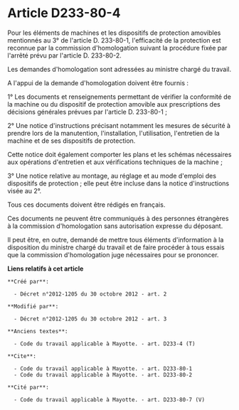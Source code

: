 # Article D233-80-4

Pour les éléments de machines et les dispositifs de protection amovibles mentionnés au 3° de l'article D. 233-80-1,
l'efficacité de la protection est reconnue par la commission d'homologation suivant la procédure fixée par l'arrêté prévu par
l'article D. 233-80-2. 

Les demandes d'homologation sont adressées au ministre chargé du travail. 

A l'appui de la demande d'homologation doivent être fournis : 

1° Les documents et renseignements permettant de vérifier la conformité de la machine ou du dispositif de protection amovible
aux prescriptions des décisions générales prévues par l'article D. 233-80-1 ; 

2° Une notice d'instructions précisant notamment les mesures de sécurité à prendre lors de la manutention, l'installation,
l'utilisation, l'entretien de la machine et de ses dispositifs de protection. 

Cette notice doit également comporter les plans et les schémas nécessaires aux opérations d'entretien et aux vérifications
techniques de la machine ; 

3° Une notice relative au montage, au réglage et au mode d'emploi des dispositifs de protection ; elle peut être incluse dans
la notice d'instructions visée au 2°. 

Tous ces documents doivent être rédigés en français. 

Ces documents ne peuvent être communiqués à des personnes étrangères à la commission d'homologation sans autorisation
expresse du déposant. 

Il peut être, en outre, demandé de mettre tous éléments d'information à la disposition du ministre chargé du travail et de
faire procéder à tous essais que la commission d'homologation juge nécessaires pour se prononcer.

**Liens relatifs à cet article**

	**Créé par**:

	  - Décret n°2012-1205 du 30 octobre 2012 - art. 2

	**Modifié par**:

	  - Décret n°2012-1205 du 30 octobre 2012 - art. 3

	**Anciens textes**:

	  - Code du travail applicable à Mayotte. - art. D233-4 (T)

	**Cite**:

	  - Code du travail applicable à Mayotte. - art. D233-80-1
	  - Code du travail applicable à Mayotte. - art. D233-80-2

	**Cité par**:

	  - Code du travail applicable à Mayotte. - art. D233-80-7 (V)

